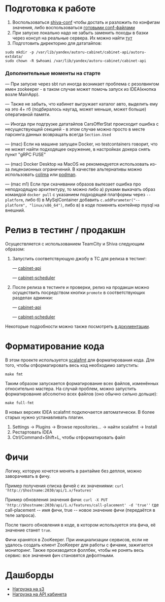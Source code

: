 # Подготовка к работе

1. Воспользоваться [shiva-conf](https://a.yandex-team.ru/arcadia/classifieds/infra/shiva-conf) чтобы достать и разложить по конфигам значения, либо воспользоваться [готовыми conf-файлами](https://yav.yandex-team.ru/secret/sec-01g5h700kvyr64pr9wx9zcr98k/explore/versions)
2. При запуске локально надо не забыть заменить походы в базки через консул на реальные сервера. Их можно найти [тут](https://yc.yandex-team.ru/folders/foof1m2t24sjktbjo7ej/managed-mysql/cluster/mdbtsj5h5n2mn34nln1f?section=databases)
3. Подготовить директорию для дататайпов:

```
sudo mkdir -p /var/lib/yandex/autoru-cabinet/cabinet-api/autoru-extdata/
sudo chown -R $whoami /var/lib/yandex/autoru-cabinet/cabinet-api
```

### Дополнительные моменты на старте
— При запуске через sbt run иногда возникает проблема с резолвингом имен zookeeper - в таком случае может помочь запуск из IDEA(кнопка возле MainApp).

— Также не забыть, что кабинет выгружает каталог авто, выделить ему на это 4+ гб (подбиралось наугад, может меньше, может больше) оперативной памяти.

— Иногда при подгрузке дататайпов CarsOfferStat происходит ошибка с несуществующей секцией - в этом случае можно просто в месте парсинга данных возвращать всегда ```Section.Used```

— (mac) Если на машине запущен Docker, но testcontainers говорит, что не может найти подходящее окружение, в настройках докера снять пункт "gRPC FUSE"

— (mac) Docker Desktop на MacOS не рекомендуется использовать из-за лицензионных ограничений.
В качестве альтернативы можно использовать [colima] или [podman].

[colima]: https://docs.yandex-team.ru/classifieds-infra/verticals-backend/quick-start/docker
[podman]: https://wiki.yandex-team.ru/users/vladvershinin/notes/docker-i-testcontainers-cherez-podman-na-macos

— (mac m1) Если при скачивании образов вылезает ошибка про неподходящую архитектуру, то можно либо а) руками выкачать образ командой `docker pull` с указанием подходящей платформы через `--platform`, либо б) в MySqlContainer добавить
`c.addParameter("--platform", "linux/x86_64")`, либо в) в коде поменять контейнер mysql на внешний.

# Релиз в тестинг / продакшн
Осуществляется с использованием TeamCity и Shiva следующим образом:
1. Запустить соответствующую джобу в TC для релиза в тестинг:

   — [cabinet-api](https://t.vertis.yandex-team.ru/buildConfiguration/VerticalsBackend_AutoruCabinet_ArcadiaAutoruCabinetApiRelease)

   — [cabinet-scheduler](https://t.vertis.yandex-team.ru/buildConfiguration/VerticalsBackend_AutoruCabinet_AutoruCabinetSchedulerReleaseArcadia)

2. После релиза в тестинге и проверки, релиз на продакшн можно осуществить посредством кнопки `promote` в соответствующих
разделах админки:

    — [cabinet-api](https://admin.vertis.yandex-team.ru/services/autoru-cabinet-api)

    — [cabinet-scheduler](https://admin.vertis.yandex-team.ru/services/autoru-cabinet-scheduler)

Некоторые подробности можно также посмотреть [в документации](https://docs.yandex-team.ru/classifieds-infra/deploy/quick-start).

# Форматирование кода
В этом проекте используется [scalafmt](https://scalameta.org/scalafmt/) для форматирования кода.
Для того, чтобы отформатировать весь код необходимо запустить:
```
make fmt
```

Таким образом запускается форматирование всех файлов, изменённых относительно мастера.
На случай проблем, можно запустить форматирование абсолютно всех файлов (оно обычно сильно дольше):
```
make full-fmt
```

В новых версиях IDEA scalafmt подключается автоматически.
В более старых нужно устанавливать плагин.
1. Settings -> Plugins -> Browse repositories... -> найти scalafmt -> Install
2. Рестартовать IDEA
3. Ctrl/Command+Shift+L, чтобы отформатировать файл

# Фичи

Логику, которую хочется менять в рантайме без деплоя, можно заворачивать в фичу.

Пример получения списка фичей с их значениями:
`curl 'http://$hostname:2030/api/1.x/features'`

Пример обновления значения фичи:
`curl -X PUT 'http://$hostname:2030/api/1.x/features/call-placement' -d 'true''`
где call-placement -- имя фичи, true -- новое значение фичи (передаётся в теле запроса).

После такого обновления в коде, в котором используется эта фича, её значение станет `true`.

Фичи хранятся в ZooKeeper.
При инициализации сервисов, если не удалось создать клиент ZooKeeper для работы с фичами,
зажигается мониторинг. Также производится фоллбек, чтобы не ронять весь сервис:
все значения фич становятся дефолтными.

# Дашборды

- [Нагрузка на s3](https://grafana.vertis.yandex-team.ru/d/ihuKVu5Gz/cabinet-api-and-tasks)
- [Нагрузка на API кабинета](https://grafana.vertis.yandex-team.ru/d/RQ-pvcfik/cabinet-api-requests)

